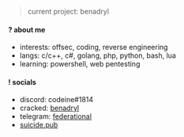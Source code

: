 > current project: benadryl

#### ? about me
- interests: offsec, coding, reverse engineering
- langs: c/c++, c#, golang, php, python, bash, lua
- learning: powershell, web pentesting

#### ! socials
- discord: codeine#1814
- cracked: [benadryl](https://cracked.io/benadryl)
- telegram: [federational](https://t.me/federational)
- [suicide.pub](https://suicide.pub)
